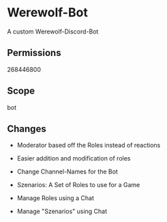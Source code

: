 # Werewolf-Bot
A custom Werewolf-Discord-Bot

## Permissions
268446800
## Scope
bot

## Changes
* Moderator based off the Roles instead of reactions
* Easier addition and modification of roles
* Change Channel-Names for the Bot

* Szenarios: A Set of Roles to use for a Game
* Manage Roles using a Chat
* Manage "Szenarios" using Chat
